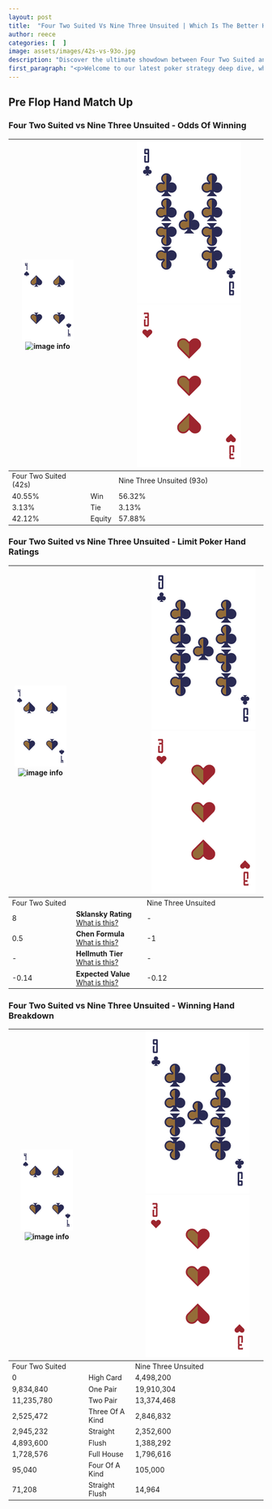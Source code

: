 ```yaml
---
layout: post
title:  "Four Two Suited Vs Nine Three Unsuited | Which Is The Better Hand In Poker? A Complete Guide"
author: reece
categories: [  ]
image: assets/images/42s-vs-93o.jpg
description: "Discover the ultimate showdown between Four Two Suited and Nine Three Unsuited in poker! Uncover the odds, strategies, and scenarios where one hand triumphs over the other. Get ready to up your poker game with this thrilling analysis."
first_paragraph: "<p>Welcome to our latest poker strategy deep dive, where we're pitting two distinct hands against each other in a high-stakes showdown: Four Two Suited vs Nine Three Unsuited.</p><p>In the dynamic world of poker, every decision counts, and knowing which hand holds the upper hand is key to your success at the table.</p><p>In this article, we'll dissect these two hands, explore the scenarios where one dominates the other, and equip you with the knowledge to make strategic choices that can tip the odds in your favor.</p><p>Get ready to unravel the intriguing dynamics of these poker hands and elevate your game to new heights.</p>"
---
```




[comment]: # (sp0)

## Pre Flop Hand Match Up

<div class="table hand-ratings" markdown="1"> 



### Four Two Suited vs Nine Three Unsuited - Odds Of Winning


    
| ![image info](assets/images/hand1/4.png) ![image info](assets/images/hand1/2s.png) |  | ![image info](assets/images/hand2/9.png) ![image info](assets/images/hand2/3o.png) |
| -------- | -------- | -------- |
| Four Two Suited (42s) |  | Nine Three Unsuited (93o) |
| 40.55% | Win | 56.32% |
| 3.13% | Tie | 3.13% |
| 42.12% | Equity | 57.88% |




[comment]: # (sp1)



### Four Two Suited vs Nine Three Unsuited - Limit Poker Hand Ratings


    
| ![image info](assets/images/hand1/4.png) ![image info](assets/images/hand1/2s.png) |  | ![image info](assets/images/hand2/9.png) ![image info](assets/images/hand2/3o.png) |
| -------- | -------- | -------- |
| Four Two Suited |  | Nine Three Unsuited |
| 8 | **Sklansky Rating** [What is this?](/sklansky-rating-explained) | - |
| 0.5 | **Chen Formula** [What is this?](/chen-formula-explained) | -1 |
| - | **Hellmuth Tier** [What is this?](/Hellmuth-tier-explained) | - |
| -0.14 | **Expected Value** [What is this?](/expected-value-explained) | -0.12 |




[comment]: # (sp2)



### Four Two Suited vs Nine Three Unsuited - Winning Hand Breakdown


    
| ![image info](assets/images/hand1/4.png) ![image info](assets/images/hand1/2s.png) |  | ![image info](assets/images/hand2/9.png) ![image info](assets/images/hand2/3o.png) |
| -------- | -------- | -------- |
| Four Two Suited |  | Nine Three Unsuited |
| 0 | High Card | 4,498,200 |
| 9,834,840 | One Pair | 19,910,304 |
| 11,235,780 | Two Pair | 13,374,468 |
| 2,525,472 | Three Of A Kind | 2,846,832 |
| 2,945,232 | Straight | 2,352,600 |
| 4,893,600 | Flush | 1,388,292 |
| 1,728,576 | Full House | 1,796,616 |
| 95,040 | Four Of A Kind | 105,000 |
| 71,208 | Straight Flush | 14,964 |




[comment]: # (sp3)



</div>

[comment]: # (sp4)



[comment]: # (sp5)

